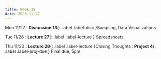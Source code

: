 ```yaml
---
title: Week 15
date: 2023-11-27
---
```


Mon 11/27
: **Discussion 13**{: .label .label-disc }Sampling, Data Visualizations

Tue 11/28
: **Lecture 27**{: .label .label-lecture } Spreadsheets

Thu 11/30
: **Lecture 28**{: .label .label-lecture }Closing Thoughts
: **Project 4**{: .label .label-proj-due } Final due, 5pm
